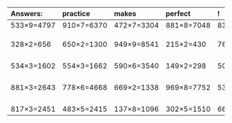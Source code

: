 | Answers: | practice | makes | perfect | ! |
| :--- | :--- | :--- | :--- | :--- |
| 533×9=4797 | 910×7=6370 | 472×7=3304 | 881×8=7048 | 836×7=5852 | 
|   |   |   |   |   | 
|   |   |   |   |   | 
|   |   |   |   |   | 
| 328×2=656 | 650×2=1300 | 949×9=8541 | 215×2=430 | 769×7=5383 | 
|   |   |   |   |   | 
|   |   |   |   |   | 
|   |   |   |   |   | 
|   |   |   |   |   | 
| 534×3=1602 | 554×3=1662 | 590×6=3540 | 149×2=298 | 506×5=2530 | 
|   |   |   |   |   | 
|   |   |   |   |   | 
|   |   |   |   |   | 
|   |   |   |   |   | 
| 881×3=2643 | 778×6=4668 | 669×2=1338 | 969×8=7752 | 532×9=4788 | 
|   |   |   |   |   | 
|   |   |   |   |   | 
|   |   |   |   |   | 
|   |   |   |   |   | 
| 817×3=2451 | 483×5=2415 | 137×8=1096 | 302×5=1510 | 666×8=5328 | 
